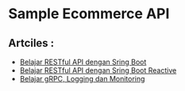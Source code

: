 # Sample Ecommerce API

## Artciles :
- [Belajar RESTful API dengan Sring Boot]()
- [Belajar RESTful API dengan Sring Boot Reactive]()
- [Belajar gRPC, Logging dan Monitoring]()
